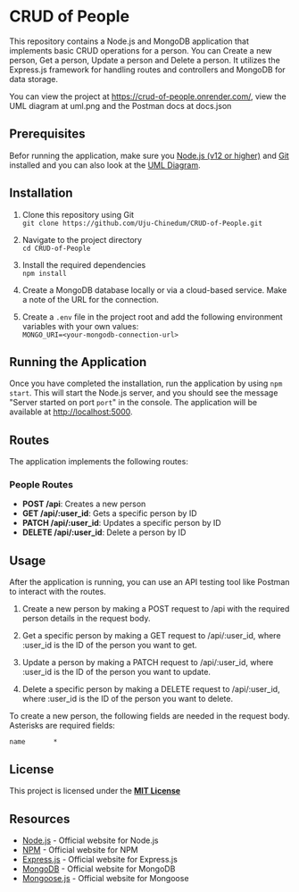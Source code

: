 # CRUD of People

This repository contains a Node.js and MongoDB application that implements basic CRUD operations for a person. You can Create a new person, Get a person, Update a person and Delete a person. It utilizes the Express.js framework for handling routes and controllers and MongoDB for data storage.

You can view the project at <https://crud-of-people.onrender.com/>, view the UML diagram at uml.png and the Postman docs at docs.json

## Prerequisites

Befor running the application, make sure you [Node.js (v12 or higher)](https://nodejs.org/en) and [Git](https://git-scm.com/downloads) installed and you can also look at the [UML Diagram](https://www.plantuml.com/plantuml/png/VP312i8m44Jl-Ogbz_e17gJO2bwAKl0aFQmcb4hSBTaK1V7VRMeEGSNRCZEF6ROGZywFLwkSENkapXh8QgQEgtK63mLmt1idJ52ojLEaPshLKwNnpNrmHcHnaKWqF7eZRJXB9ky2wMJ6D7eyeKnK5Q_8bCsXWjrW78QAT_X7DUIQRvIllW5OmeUauf04IkO4OFPXYwHjJvrAxVzDOJpKIFqmsbbLXI4zlV45).

## Installation

1. Clone this repository using Git\
   `git clone https://github.com/Uju-Chinedum/CRUD-of-People.git`

2. Navigate to the project directory\
   `cd CRUD-of-People`

3. Install the required dependencies\
   `npm install`

4. Create a MongoDB database locally or via a cloud-based service. Make a note of the URL for the connection.

5. Create a `.env` file in the project root and add the following environment variables with your own values:\
   `MONGO_URI=<your-mongodb-connection-url>`

## Running the Application

Once you have completed the installation, run the application by using `npm start`. This will start the Node.js server, and you should see the message "Server started on port `port`" in the console. The application will be available at <http://localhost:5000>.

## Routes

The application implements the following routes:

### People Routes

- **POST /api**: Creates a new person
- **GET /api/:user_id**: Gets a specific person by ID
- **PATCH /api/:user_id**: Updates a specific person by ID
- **DELETE /api/:user_id**: Delete a person by ID

## Usage

After the application is running, you can use an API testing tool like Postman to interact with the routes.

1. Create a new person by making a POST request to /api with the required person details in the request body.

2. Get a specific person by making a GET request to /api/:user_id, where :user_id is the ID of the person you want to get.

3. Update a person by making a PATCH request to /api/:user_id, where :user_id is the ID of the person you want to update.

4. Delete a specific person by making a DELETE request to /api/:user_id, where :user_id is the ID of the person you want to delete.

To create a new person, the following fields are needed in the request body. Asterisks are required fields:

    name       *

## License

This project is licensed under the **[MIT License](https://mit-license.org/)**

## Resources

- [Node.js](nodejs.org) - Official website for Node.js
- [NPM](npmjs.com) - Official website for NPM
- [Express.js](expressjs.com) - Official website for Express.js
- [MongoDB](mongodb.com) - Official website for MongoDB
- [Mongoose.js](mongoosejs.com) - Official website for Mongoose
